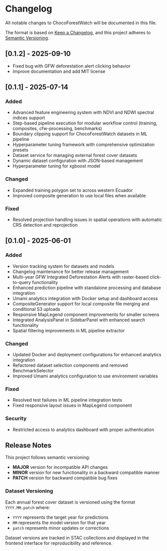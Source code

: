 # Changelog

All notable changes to ChocoForestWatch will be documented in this file.

The format is based on [Keep a Changelog](https://keepachangelog.com/en/1.0.0/),
and this project adheres to [Semantic Versioning](https://semver.org/spec/v2.0.0.html).

## [0.1.2] - 2025-09-10
 - Fixed bug with GFW deforestation alert clicking behavior
 - Improve documentation and add MIT license

## [0.1.1] - 2025-07-14

### Added
- Advanced feature engineering system with NDVI and NDWI spectral indices support
- Step-based pipeline execution for modular workflow control (training, composites, cfw-processing, benchmarks)
- Boundary clipping support for ChocoForestWatch datasets in ML pipeline
- Hyperparameter tuning framework with comprehensive optimization presets
- Dataset service for managing external forest cover datasets
- Dynamic dataset configuration with JSON-based management
- Hyperparameter tuning for xgboost model

### Changed
- Expanded training polygon set to across western Ecuador
- Improved composite generation to use local files when available

### Fixed
- Resolved projection handling issues in spatial operations with automatic CRS detection and reprojection


## [0.1.0] - 2025-06-01

### Added
- Version tracking system for datasets and models
- Changelog maintenance for better release management
- Multi-year GFW Integrated Deforestation Alerts with raster-based click-to-query functionality
- Enhanced prediction pipeline with standalone processing and database integration
- Umami analytics integration with Docker setup and dashboard access
- CompositeGenerator support for local composite file merging and conditional S3 uploads
- Responsive MapLegend component improvements for smaller screens
- Integrated AnalysisPanel in SidebarPanel with enhanced search functionality
- Spatial filtering improvements in ML pipeline extractor

### Changed
- Updated Docker and deployment configurations for enhanced analytics integration
- Refactored dataset selection components and removed BenchmarkSelector
- Improved Umami analytics configuration to use environment variables

### Fixed
- Resolved test failures in ML pipeline integration tests
- Fixed responsive layout issues in MapLegend component

### Security
- Restricted access to analytics dashboard with proper authentication

## Release Notes

This project follows semantic versioning:
- **MAJOR** version for incompatible API changes
- **MINOR** version for new functionality in a backward compatible manner  
- **PATCH** version for backward compatible bug fixes

### Dataset Versioning
Each annual forest cover dataset is versioned using the format `YYYY.MM.patch` where:
- `YYYY` represents the target year for predictions
- `MM` represents the model version for that year
- `patch` represents minor updates or corrections

Dataset versions are tracked in STAC collections and displayed in the frontend interface for reproducibility and reference.